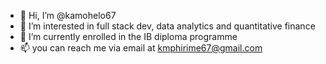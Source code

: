 - 👋 Hi, I’m @kamohelo67
- 👀 I’m interested in full stack dev, data analytics and quantitative finance
- 🌱 I’m currently enrolled in the IB diploma programme 
- 📫 you can reach me via email at kmphirime67@gmail.com 

<!---
kamohelo67/kamohelo67 is a ✨ special ✨ repository because its `README.md` (this file) appears on your GitHub profile.
You can click the Preview link to take a look at your changes.
--->
